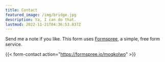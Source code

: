 ```yaml
---
title: Contact
featured_image: /img/bridge.jpg
description: Ya, I can do that.
lastmod: 2022-11-21T04:36:53.837Z
---
```



Send me a note if you like. This form uses [Formspree](https://formspree.io/), a simple, free form service. 

{{< form-contact action="https://formspree.io/moqkolwo"  >}}
